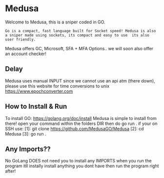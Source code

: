 # Medusa

Welcome to Medusa, this is a sniper coded in GO. 

`
Go is a compact, fast language built for Socket speed! Medusa is also a sniper made using sockets, its compact and easy to use 
its also user friendly.
`

Medusa offers GC, Microsoft, SFA + MFA Options.. we will soon also offer an account checker!

Delay
-
Medusa uses manual INPUT since we cannot use an api atm (there down), please use this website for time conversions to unix
https://www.epochconverter.com

How to Install & Run
-
To install GO: https://golang.org/doc/install
Medusa is simple to install from there! open your command within the folders DIR then do go run .
if your on SSH use: 
[1]: git clone https://github.com/MedusaGO/Medusa
[2]: cd Medusa
[3]: go run .

Any Imports??
-
No GoLang DOES not need you to install any IMPORTS when you run the program itll 
instally install anything you dont have then run the program right after!
